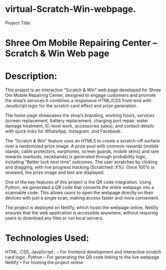 # virtual-Scratch-Win-webpage.
Project Title:
# Shree Om Mobile Repairing Center – Scratch & Win Web page

# Description:
This project is an interactive “Scratch &amp; Win” web page developed for Shree Om Mobile Repairing Center, designed to engage customers and promote the shop’s services.It combines a responsive HTML/CSS front-end with JavaScript logic for the scratch card effect and prize generation.

The home page showcases the shop’s branding, working hours, services (screen replacement, battery replacement, charging port repair, water damage treatment, IC-level work, accessories sales), and contact details with quick links for WhatsApp, Instagram, and Facebook.

The “Scratch & Win” feature uses an HTML5 <canvas> to create a scratch-off surface over a randomized prize image. A prize pool with common rewards (mobile stands, cable protectors, earphones, screen guards, mobile skins) and rare rewards (earbuds, neckbands) is generated through probability logic, including “Better luck next time” outcomes. The user scratches by clicking and dragging, with live progress tracking (Scratched: X%). Once 100% is revealed, the prize image and text are displayed. 

One of the key features of this project is the QR code integration. Using Python, we generated a QR code that converts the entire webpage into a scannable code. This allows users to open the webpage directly on their devices with just a single scan, making access faster and more convenient.

The project is deployed on Netlify, which hosts the webpage online. Netlify ensures that the web application is accessible anywhere, without requiring users to download any files or run local servers.

# Technologies Used:
 HTML, CSS, JavaScript : – For frontend development and interactive scratch card logic.
 Python – For generating the QR code linking to the live webpage
 Netlify – For hosting the project online
